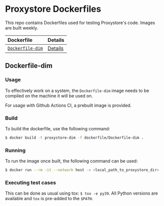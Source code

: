# Proxystore Dockerfiles

This repo contains Dockerfiles used for testing Proxystore's code.
Images are built weekly.

| Dockerfile                                     | Details                    |
| :--------------------------------------------- | :------------------------- |
| [`Dockerfile-dim`](dockerfiles/Dockerfile-dim) | [Details](#Dockerfile-dim) |

## Dockerfile-dim

### Usage

To effectively work on a system, the `Dockerfile-dim` image needs to be compiled on the
machine it will be used on.

For usage with Github Actions CI, a prebuilt image is provided.

### Build

To build the dockerfile, use the following command:
```bash
$ docker build -t proxystore-dim -f dockerfile/Dockerfile-dim .
```

### Running

To run the image once built, the following command can be used:
```bash
$ docker run --rm -it --network host -v <local_path_to_proxystore_dir>:/proxystore proxystore-dim
```

### Executing test cases

This can be done as usual using tox: `$ tox -e py39`.
All Python versions are available and `tox` is pre-added to the `$PATH`.
